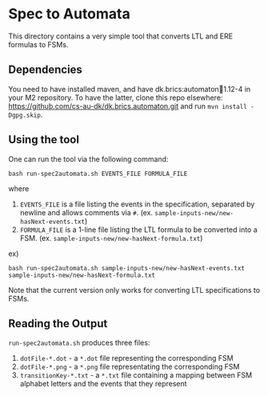 # Spec to Automata
This directory contains a very simple tool that converts LTL and ERE formulas to FSMs.

## Dependencies
You need to have installed maven, and have dk.brics:automaton:jar:1.12-4 in your M2 repository.
To have the latter, clone this repo elsewhere: https://github.com/cs-au-dk/dk.brics.automaton.git and run `mvn install -Dgpg.skip`.

## Using the tool
One can run the tool via the following command:
```
bash run-spec2automata.sh EVENTS_FILE FORMULA_FILE
```
where
1. `EVENTS_FILE` is a file listing the events in the specification, separated by newline and allows comments via `#`. (ex. `sample-inputs-new/new-hasNext-events.txt`)
2. `FORMULA_FILE` is a 1-line file listing the LTL formula to be converted into a FSM. (ex. `sample-inputs-new/new-hasNext-formula.txt`)

ex)
```
bash run-spec2automata.sh sample-inputs-new/new-hasNext-events.txt sample-inputs-new/new-hasNext-formula.txt
```

Note that the current version only works for converting LTL specifications to FSMs.

## Reading the Output
`run-spec2automata.sh` produces three files:
1. `dotFile-*.dot` - a `*.dot` file representing the corresponding FSM
2. `dotFile-*.png` - a `*.png` file representating the corresponding FSM
3. `transitionKey-*.txt` - a `*.txt` file containing a mapping between FSM alphabet letters and the events that they represent
